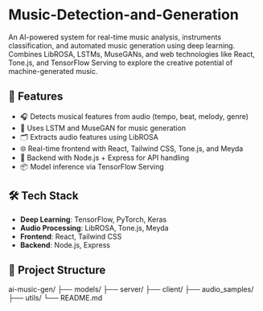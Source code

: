 # Music-Detection-and-Generation
An AI-powered system for real-time music analysis, instruments classification, and automated music generation using deep learning. Combines LibROSA, LSTMs, MuseGANs, and web technologies like React, Tone.js, and TensorFlow Serving to explore the creative potential of machine-generated music.

## 🚀 Features

- 🎧 Detects musical features from audio (tempo, beat, melody, genre)
- 🧠 Uses LSTM and MuseGAN for music generation
- 🗂 Extracts audio features using LibROSA
- 🌐 Real-time frontend with React, Tailwind CSS, Tone.js, and Meyda
- 🔌 Backend with Node.js + Express for API handling
- 📦 Model inference via TensorFlow Serving

## 🛠️ Tech Stack

- **Deep Learning**: TensorFlow, PyTorch, Keras
- **Audio Processing**: LibROSA, Tone.js, Meyda
- **Frontend**: React, Tailwind CSS
- **Backend**: Node.js, Express

## 📁 Project Structure
ai-music-gen/ ├── models/ ├── server/ ├── client/ ├── audio_samples/ ├── utils/ └── README.md

